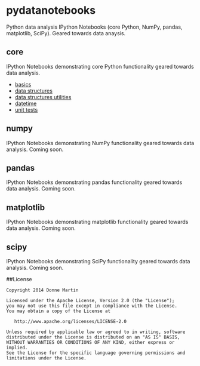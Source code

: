# pydatanotebooks
Python data analysis IPython Notebooks (core Python, NumPy, pandas, matplotlib, SciPy).  Geared towards data anaysis.

## core

IPython Notebooks demonstrating core Python functionality geared towards data analysis.

* [basics](http://nbviewer.ipython.org/github/donnemartin/pydatanotebooks/blob/master/core/basics.ipynb)
* [data structures](http://nbviewer.ipython.org/github/donnemartin/pydatanotebooks/blob/master/core/structs.ipynb)
* [data structures utilities](http://nbviewer.ipython.org/github/donnemartin/pydatanotebooks/blob/master/core/structs_utils.ipynb)
* [datetime](http://nbviewer.ipython.org/github/donnemartin/pydatanotebooks/blob/master/core/datetime.ipynb)
* [unit tests](http://nbviewer.ipython.org/github/donnemartin/pydatanotebooks/blob/master/core/unit_tests.ipynb)

## numpy

IPython Notebooks demonstrating NumPy functionality geared towards data analysis.  Coming soon.

## pandas

IPython Notebooks demonstrating pandas functionality geared towards data analysis.  Coming soon.

## matplotlib

IPython Notebooks demonstrating matplotlib functionality geared towards data analysis.  Coming soon.

## scipy

IPython Notebooks demonstrating SciPy functionality geared towards data analysis.  Coming soon.

##License

    Copyright 2014 Donne Martin

    Licensed under the Apache License, Version 2.0 (the "License");
    you may not use this file except in compliance with the License.
    You may obtain a copy of the License at

       http://www.apache.org/licenses/LICENSE-2.0

    Unless required by applicable law or agreed to in writing, software
    distributed under the License is distributed on an "AS IS" BASIS,
    WITHOUT WARRANTIES OR CONDITIONS OF ANY KIND, either express or implied.
    See the License for the specific language governing permissions and
    limitations under the License.